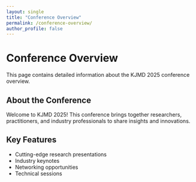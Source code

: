 ```yaml
---
layout: single
title: "Conference Overview"
permalink: /conference-overview/
author_profile: false
---
```


# Conference Overview

This page contains detailed information about the KJMD 2025 conference overview.

## About the Conference

Welcome to KJMD 2025! This conference brings together researchers, practitioners, and industry professionals to share insights and innovations.

## Key Features

- Cutting-edge research presentations
- Industry keynotes
- Networking opportunities
- Technical sessions